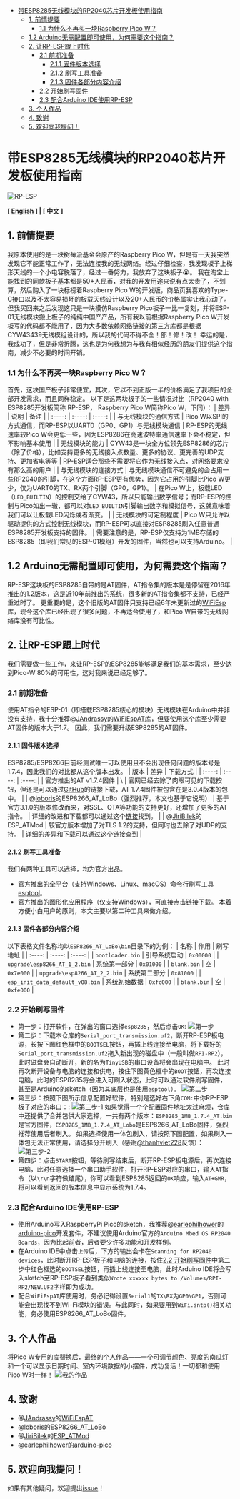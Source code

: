 - [带ESP8285无线模块的RP2040芯片开发板使用指南](#带esp8285无线模块的rp2040芯片开发板使用指南)
  - [1. 前情提要](#1-前情提要)
    - [1.1 为什么不再买一块Raspberry Pico W？](#11-为什么不再买一块raspberry-pico-w)
  - [1.2 Arduino无需配置即可使用，为何需要这个指南？](#12-arduino无需配置即可使用为何需要这个指南)
  - [2. 让RP-ESP跟上时代](#2-让rp-esp跟上时代)
    - [2.1 前期准备](#21-前期准备)
      - [2.1.1 固件版本选择](#211-固件版本选择)
      - [2.1.2 刷写工具准备](#212-刷写工具准备)
      - [2.1.3 固件各部分内容介绍](#213-固件各部分内容介绍)
    - [2.2 开始刷写固件](#22-开始刷写固件)
    - [2.3 配合Arduino IDE使用RP-ESP](#23-配合arduino-ide使用rp-esp)
  - [3. 个人作品](#3-个人作品)
  - [4. 致谢](#4-致谢)
  - [5. 欢迎向我提问！](#5-欢迎向我提问)


# 带ESP8285无线模块的RP2040芯片开发板使用指南
![RP-ESP](pic/rp_esp.jpg)

**[ [English](./README.md) ] | [ 中文 ]**
## 1. 前情提要
我原本使用的是一块树莓派基金会原产的Raspberry Pico W，但是有一天我突然发现它不能正常工作了，无法连接我的无线网络。经过仔细检查，我发现板子上梯形天线的一个小电容脱落了，经过一番努力，我放弃了这块板子😭。
我在淘宝上能找到的同款板子基本都是50+人民币，对我的开发用途来说有点太贵了，不划算，然后购入了一块标榜着Raspberry Pico W的开发版，商品页我喜欢的Type-C接口以及不太容易损坏的板载天线设计以及20+人民币的价格属实让我心动了。
但我买回来之后发现这只是一块模仿Raspberry Pico板子一比一复刻，并将ESP-01无线模块搬上板子的纯纯中国产产品，所有我以前根据Raspberry Pico W开发板写的代码都不能用了，因为大多数依赖网络链接的第三方库都是根据CYW43439无线模组设计的，所以我的代码不得不全！部！修！改！
幸运的是，我成功了，但是非常折腾，这也是为何我想为与我有相似经历的朋友们提供这个指南，减少不必要的时间开销。
### 1.1 为什么不再买一块Raspberry Pico W？
首先，这块国产板子非常便宜，其次，它以不到正版一半的价格满足了我项目的全部开发需求，而且同样稳定。
以下是这两块板子的一些情况对比（RP2040 with ESP8285开发板简称 RP-ESP， Raspberry Pico W简称Pico W，下同）：
|  差异   | 说明  | 备注 |
|  :----:  | :----:  |  :----:  |
| 与无线模块的通信方式  | Pico W以SPI的方式通信，而RP-ESP以UART0（GP0、GP1）与无线模块通信 | RP-ESP的无线速率较Pico W会更低一些，因为ESP8286在高速波特率通信速率下会不稳定，但不影响基本使用 |
| 无线模块的能力  | CYW43是一块全方位领先ESP8286的芯片（除了价格），比如支持更多的无线接入点数量、更多的协议、更完善的UDP支持、更加省电等等 | RP-ESP适合那些不需要将它作为无线接入点，对网络要求没有那么高的用户 |
| 与无线模块的连接方式  | 与无线模块通信不可避免的会占用一些RP2040的引脚，在这个方面RP-ESP更有优势，因为它占用的引脚比Pico W更少，仅为UART0的TX、RX两个引脚（GP0，GP1）。 | 在Pico W上，板载LED（`LED_BUILTIN`）的控制交给了CYW43，所以只能输出数字信号；而RP-ESP的控制与Pico如出一辙，都可以对`LED_BUILTIN`引脚输出数字和模拟信号，这就意味着我们可以让板载LED闪烁或者渐变。 |
| 无线模块的可定制程度  | Pico W只允许以驱动提供的方式控制无线模块，而RP-ESP可以直接对ESP8285刷入任意普通ESP8285开发板支持的固件。 | 需要注意的是，RP-ESP仅支持为1MB存储的ESP8285（即我们常见的ESP-01模组）开发的固件，当然也可以支持Arduino。 |
## 1.2 Arduino无需配置即可使用，为何需要这个指南？
RP-ESP这块板的ESP8285自带的是AT固件，AT指令集的版本是是停留在2016年推出的1.2版本，这是近10年前推出的系统，很多新的AT指令集都不支持，已经严重过时了。
更重要的是，这个旧版的AT固件只支持已经6年未更新过的[WiFiEsp](https://github.com/bportaluri/WiFiEsp)库，现今这个库已经出现了很多问题，不再适合使用了，和Pico W自带的无线网络库没有可比性。
## 2. 让RP-ESP跟上时代
我们需要做一些工作，来让RP-ESP的ESP8285能够满足我们的基本需求，至少达到Pico-W 80%的可用性，这对我来说已经足够了。
### 2.1 前期准备
使用AT指令的ESP-01（即搭载ESP8285核心的模块）无线模块在Arduino中并非没有支持，我十分推荐@[JAndrassy](https://github.com/JAndrassy)的[WiFiEspAT](https://github.com/JAndrassy/WiFiEspAT)库，但要使用这个库至少需要AT固件的版本大于1.7。
因此，我们需要升级ESP8285的AT固件。
#### 2.1.1 固件版本选择
ESP8285/ESP8266目前经测试唯一可以使用且不会出现任何问题的版本号是1.7.4，因此我们的对比都从这个版本出发。
|  版本   | 差异  | 下载方式 |
|  :----:  | :----:  |  :----:  |
| 官方推出的AT v1.7.4固件  | \ | 官网已经去除了肉眼可见的下载按钮，但还是可以通过[GitHub](https://github.com/espressif/ESP8266_NONOS_SDK/releases)的链接下载，AT 1.7.4固件被包含在是3.0.4版本的包中。 |
| @[loboris](https://github.com/loboris)的ESP8266_AT_LoBo（强烈推荐，本文也基于它说明） | 基于官方3.1.0的版本修改而来，对SSL、OTA等功能的支持更好，还增加了更多的AT指令。 | 详细的改进和下载都可以通过这个[链接](https://github.com/loboris/ESP8266_AT_LoBo)找到。 |
| @[JiriBilek](https://github.com/JiriBilek)的ESP_ATMod  | 较官方版本增加了对TLS 1.2的支持，但同时也去除了对UDP的支持。 | 详细的差异和下载可以通过这个[链接](https://github.com/JiriBilek/ESP_ATMod)查到 |
#### 2.1.2 刷写工具准备
我们有两种工具可以选择，均为官方出品。
+ 官方推出的全平台（支持Windows、Linux、macOS）命令行刷写工具[esptool](https://github.com/espressif/esptool)。
+ 官方推出的图形化[应用程序](https://docs.espressif.com/projects/esp-test-tools/en/latest/esp32/production_stage/tools/flash_download_tool.html)（仅支持Windows），可直接点击[链接](https://www.espressif.com.cn/sites/default/files/tools/flash_download_tool_3.9.6_2.zip)下载。
本着方便小白用户的原则，本文主要以第二种工具来做介绍。
#### 2.1.3 固件各部分内容介绍
以下表格文件名称均以`ESP8266_AT_LoBo\bin`目录下的为例：
|  名称   | 作用  | 刷写地址 |
|  :----:  | :----:  |  :----:  |
| `bootloader.bin`  | 引导系统启动 | `0x00000` |
| `upgrade\esp8266_AT_1_2.bin`  | 系统第一部分 | `0x01000` |
| `blank.bin`  | 空 | `0x7e000` |
| `upgrade\esp8266_AT_2_2.bin`  | 系统第二部分 | `0x81000` |
| `esp_init_data_default_v08.bin`  | 系统初始数据 | `0xfc000` |
| `blank.bin`  | 空 | `0xfe000` |
### 2.2 开始刷写固件
+ 第一步：打开软件，在弹出的窗口选择`esp8285`，然后点击`OK`:
![第一步](pic/flash_step_1.png)
+ 第二步：下载本仓库的`Serial_port_transmission.uf2`，断开RP-ESP板电源，长按下图红色框中的`BOOTSEL`按钮，再插上线连接至电脑，将下载好的`Serial_port_transmission.uf2`拖入新出现的磁盘中（一般叫做`RPI-RP2`），此时磁盘会自动断开，新的名为`TinyUSB`的串口设备将会出现在电脑中。
此时再次断开设备与电脑的连接和供电，按住下图黄色框中的`BOOT`按钮，再次连接电脑，此时的ESP8285将会进入可刷入状态，此时可以通过软件刷写固件，甚至是Arduino的sketch（因为其底层也是使用`esptool`）。
![第二步](pic/btn_pic.png)
+ 第三步：按照下图所示信息配置好软件，特别是选好右下角`COM:`中你RP-ESP板子对应的串口：:
![第三步-1](pic/flash_step_3_1.png)
如果觉得一个个配置固件地址太过麻烦，仓库中还提供了合并包供大家选择，一共有两个版本：`ESP8285_1MB_1.7.4_AT.bin`是官方固件，`ESP8285_1MB_1.7.4_AT_Lobo`是ESP8266_AT_LoBo固件，强烈推荐使用后者刷入。
如果选择使用一体包刷入，请按照下图配置，如果刷入一体包无法正常使用，请选择分开刷入（感谢[@thanhviet228](https://github.com/thanhviet228)反馈）：
![第三步-2](pic/flash_step_3_2.png)
+ 第四步：点击`START`按钮，等待刷写结束后，断开RP-ESP板电源后，再次连接电脑，此时任意选择一个串口助手软件，打开RP-ESP对应的串口，输入`AT`指令（以`\r\n`字符做结尾），你可以看到ESP8285返回的`OK`响应，输入`AT+GMR`，将可以看到返回的版本信息中显示系统为1.7.4。
### 2.3 配合Arduino IDE使用RP-ESP
+ 使用Arduino写入RaspberryPi Pico的sketch，我推荐@[earlephilhower](https://github.com/earlephilhower)的[arduino-pico](https://github.com/earlephilhower/arduino-pico)开发套件，不建议使用Arduino官方的`Arduino Mbed OS RP2040 Boards`，因为比起前者，后者要少许多功能和开发样例。
+ 在Arduino IDE中点击`上传`后，下方的输出会卡在`Scanning for RP2040 devices`，此时断开RP-ESP板子和电脑的连接，按住[2.2 开始刷写固件](#22-开始刷写固件)中第二步中红色框选的`BOOTSEL`按钮，再插上线连接至电脑，此时Arduino IDE将会写入sketch至RP-ESP板子看到类似`Wrote xxxxxx bytes to /Volumes/RPI-RP2/NEW.UF2`字样即为成功。
+ 配合`WiFiEspAT`库使用时，务必记得设置`Serial1`的`TX\RX`为`GP0\GP1`，否则可能会出现找不到Wi-Fi模块的错误。与此同时，如果要用到`WiFi.sntp()`相关功能，务必使用ESP8266_AT_LoBo固件。
## 3. 个人作品
将Pico W专用的库替换后，最终的个人作品——一个可调节颜色、亮度的南瓜灯和一个可以显示日期时间、室内环境数据的小摆件，成功复活！一切都和使用Pico W时一样！
![我的作品](pic/my_product.jpg)
## 4. 致谢
+ @[JAndrassy](https://github.com/JAndrassy)的[WiFiEspAT](https://github.com/JAndrassy/WiFiEspAT)
+ @[loboris](https://github.com/loboris)的[ESP8266_AT_LoBo](https://github.com/loboris/ESP8266_AT_LoBo)
+ @[JiriBilek](https://github.com/JiriBilek)的[ESP_ATMod](https://github.com/JiriBilek/ESP_ATMod)
+ @[earlephilhower](https://github.com/earlephilhower)的[arduino-pico](https://github.com/earlephilhower/arduino-pico)
## 5. 欢迎向我提问！
如果有其他疑问，欢迎提出[issue](https://github.com/mentalfl0w/rp2040_with_esp8285_Arduino_guide/issues/new/choose)！